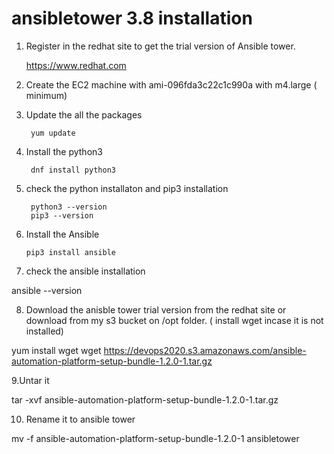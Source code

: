 # ansibletower 3.8 installation 

1. Register in the redhat site to get the trial version of Ansible tower.

     https://www.redhat.com

2. Create the EC2 machine with ami-096fda3c22c1c990a with m4.large ( minimum)

3. Update the all the packages

        yum update
 
4.  Install the python3

         dnf install python3
  
 5. check the python installaton and pip3 installation 
 
         python3 --version
         pip3 --version
 
 6. Install the Ansible 
 
        pip3 install ansible
 
 7. check the ansible installation
 
 ansible --version
   
 8. Download the anisble tower trial version from the redhat site or download from my s3 bucket on /opt folder. ( install wget incase it is not installed)
 
  yum install wget
  wget https://devops2020.s3.amazonaws.com/ansible-automation-platform-setup-bundle-1.2.0-1.tar.gz
 
 
 9.Untar it
  
  tar -xvf ansible-automation-platform-setup-bundle-1.2.0-1.tar.gz
  
  10. Rename it to ansible tower
  
  mv -f ansible-automation-platform-setup-bundle-1.2.0-1 ansibletower
 
    
